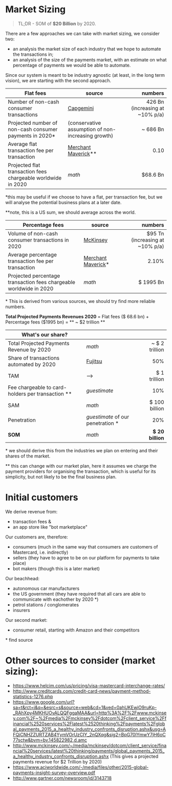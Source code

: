 # Market Sizing

> TL;DR - SOM of **$20 Billion** by 2020.

There are a few approaches we can take with market sizing, we consider two: 
- an analysis the market size of each industry that we hope to automate the transactions in;
- an analysis of the size of the payments market, with an estimate on what percentage of payments we would be able to automate.

Since our system is meant to be industry agnostic (at least, in the long term vision), we are starting with the second approach.

| Flat fees | source | numbers |
| --- | --- | ---: |
| Number of non-cash consumer transactions | [Capgemini](https://www.worldpaymentsreport.com/sites/all/themes/wpr_theme/frontend/dist/images/other/infograph.jpg) | 426 Bn (increasing at ~10% p/a) |
| Projected number of non-cash consumer payments in 2020\* | (conservative assumption of non-increasing growth) | ~ 686 Bn |
| Average flat transaction fee per transaction | [Merchant Maverick](https://www.merchantmaverick.com/the-complete-guide-to-credit-card-processing-rates-and-fees/)\*\* | 0.10 |
| Projected flat transaction fees chargeable worldwide in 2020 | *math* | $68.6 Bn |

\*this may be useful if we choose to have a flat, per transaction fee, but we will analyse the potential business plans at a later date.

\*\*note, this is a US sum, we should average across the world.

| Percentage fees | source | numbers |
| --- | --- | ---: |
| Volume of non-cash consumer transactions in 2020 | [McKinsey](http://www.mckinsey.com/~/media/mckinsey/dotcom/client_service/financial%20services/latest%20thinking/payments/global_payments_2015_a_healthy_industry_confronts_disruption.ashx) | $95 Tn (increasing at ~10% p/a) |
| Average percentage transaction fee per transaction | [Merchant Maverick](https://www.merchantmaverick.com/the-complete-guide-to-credit-card-processing-rates-and-fees/)\* | 2.10% |
| Projected percentage transaction fees chargeable worldwide in 2020 | *math* | $ 1995 Bn |

\* This is derived from various sources, we should try find more reliable numbers.

**Total Projected Payments Revenues 2020** = Flat fees ($ 68.6 bn) + Percentage fees ($1995 bn) = ** ~ $2 trillion **

| What's our share? | | |
| --- | --- | ---: |
| Total Projected Payments Revenue by 2020 | *math* | ~ $ 2 trillion |
| Share of transactions automated by 2020 | [Fujitsu](https://phys.org/news/2015-12-percent-retail-automated.html) | 50% |
| TAM | --> | $ 1 trillion |
| Fee chargeable to card-holders per transaction \*\* | *guestimate* | 10% |
| SAM | *math* | $ 100 billion | 
| Penetration | *guestimate* of our penetration \* | 20% |
| **SOM** | *math* | **$ 20 billion** | 

\* we should derive this from the industries we plan on entering and their shares of the market.

\*\* this can change with our market plan, here it assumes we charge the payment providers for organising the transaction, which is useful for its simplicity, but not likely to be the final business plan.

# Initial customers
We derive revenue from:
- transaction fees &
- an app store like "bot marketplace"

Our customers are, therefore:
- consumers (much in the same way that consumers are customers of Mastercard, i.e. indirectly)
- sellers (they have to agree to be on our platform for payments to take place)
- bot makers (though this is a later market)

Our beachhead: 
- autonomous car manufacturers
- the US government (they have required that all cars are able to communicate with eachother by 2020 \*)
- petrol stations / conglomerates
- insurers

Our second market:
- consumer retail, starting with Amazon and their competitors

\* find source

# Other sources to consider (market sizing):
* https://www.helcim.com/us/pricing/visa-mastercard-interchange-rates/
* http://www.creditcards.com/credit-card-news/payment-method-statistics-1276.php
* https://www.google.com/url?sa=t&rct=j&q=&esrc=s&source=web&cd=1&ved=0ahUKEwiO9ruKp-_RAhXpy4MKHUOvALQQFggaMAA&url=http%3A%2F%2Fwww.mckinsey.com%2F~%2Fmedia%2Fmckinsey%2Fdotcom%2Fclient_service%2Ffinancial%2520services%2Flatest%2520thinking%2Fpayments%2Fglobal_payments_2015_a_healthy_industry_confronts_disruption.ashx&usg=AFQjCNHZZURTZAB4YymVOrUzCIY_2nQXqg&sig2=BpG70lYmwY7jH6oC77sctw&bvm=bv.145822982,d.amc
* http://www.mckinsey.com/~/media/mckinsey/dotcom/client_service/financial%20services/latest%20thinking/payments/global_payments_2015_a_healthy_industry_confronts_disruption.ashx (This gives a projected payments revenue for $2 Trillion by 2020)
* https://www.aciworldwide.com/-/media/files/other/2015-global-payments-insight-survey-overview.pdf
* http://www.gartner.com/newsroom/id/3143718
